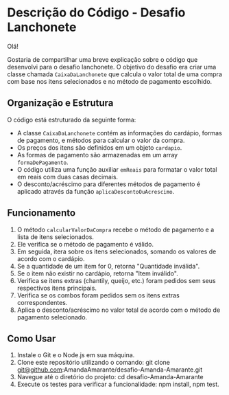 # Descrição do Código - Desafio Lanchonete

Olá!

Gostaria de compartilhar uma breve explicação sobre o código que desenvolvi para o desafio lanchonete. O objetivo do desafio era criar uma classe chamada `CaixaDaLanchonete` que calcula o valor total de uma compra com base nos itens selecionados e no método de pagamento escolhido.

## Organização e Estrutura

O código está estruturado da seguinte forma:

- A classe `CaixaDaLanchonete` contém as informações do cardápio, formas de pagamento, e métodos para calcular o valor da compra.
- Os preços dos itens são definidos em um objeto `cardapio`.
- As formas de pagamento são armazenadas em um array `formaDePagamento`.
- O código utiliza uma função auxiliar `emReais` para formatar o valor total em reais com duas casas decimais.
- O desconto/acréscimo para diferentes métodos de pagamento é aplicado através da função `aplicaDescontoOuAcrescimo`.

## Funcionamento

1. O método `calcularValorDaCompra` recebe o método de pagamento e a lista de itens selecionados.
2. Ele verifica se o método de pagamento é válido.
3. Em seguida, itera sobre os itens selecionados, somando os valores de acordo com o cardápio.
4. Se a quantidade de um item for 0, retorna "Quantidade inválida".
5. Se o item não existir no cardápio, retorna "Item inválido".
6. Verifica se itens extras (chantily, queijo, etc.) foram pedidos sem seus respectivos itens principais.
7. Verifica se os combos foram pedidos sem os itens extras correspondentes.
8. Aplica o desconto/acréscimo no valor total de acordo com o método de pagamento selecionado.

## Como Usar

1. Instale o Git e o Node.js em sua máquina.
2. Clone este repositório utilizando o comando: git clone git@github.com:AmandaAmarante/desafio-Amanda-Amarante.git
3. Navegue até o diretório do projeto: cd desafio-Amanda-Amarante 
4. Execute os testes para verificar a funcionalidade: npm install,
npm test.







